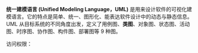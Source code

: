 **统一建模语言 (Unified Modeling Language，UML)** 是用来设计软件的可视化建模语言。它的特点是简单、统一、图形化、能表达软件设计中的动态与静态信息。UML 从目标系统的不同角度出发，定义了用例图、**类图**、对象图、状态图、活动图、时序图、协作图、构件图、部署图等 9 种图。 

访问权限：